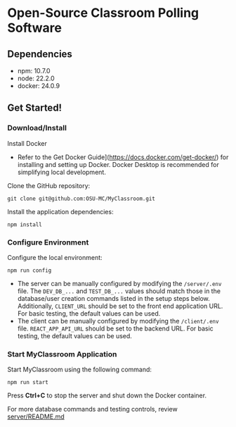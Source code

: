 # Open-Source Classroom Polling Software
## Dependencies
- npm: 10.7.0
- node: 22.2.0
- docker: 24.0.9

## Get Started!
### Download/Install
Install Docker
- Refer to the  Get Docker Guide](https://docs.docker.com/get-docker/) for installing and setting up Docker. Docker Desktop is recommended for simplifying local development.

Clone the GitHub repository:
```
git clone git@github.com:OSU-MC/MyClassroom.git
```

Install the application dependencies:
```
npm install
```

### Configure Environment
Configure the local environment:
```
npm run config
```
- The server can be manually configured by modifying the `/server/.env` file. The `DEV_DB_...` and `TEST_DB_...` values should match those in the database/user creation commands listed in the setup steps below. Additionally, `CLIENT_URL` should be set to the front end application URL. For basic testing, the default values can be used.
- The client can be manually configured by modifying the `/client/.env` file. `REACT_APP_API_URL` should be set to the backend URL. For basic testing, the default values can be used.

### Start MyClassroom Application
Start MyClassroom using the following command:
```
npm run start
```

Press **Ctrl+C** to stop the server and shut down the Docker container.

For more database commands and testing controls, review [server/README.md](https://github.com/OSU-MC/MyClassroom/tree/dev/server)
